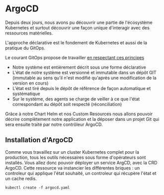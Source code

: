 # ArgoCD

Depuis deux jours, nous avons pu découvrir une partie de l'écosystème Kubernetes et surtout découvrir une façon unique d'interagir avec des ressources matérielles.

L'approche déclarative est le fondement de Kubernetes et aussi de la pratique du GitOps.

Le courant GitOps propose de travailler [en respectant ces principes](https://github.com/open-gitops/documents/blob/v1.0.0/PRINCIPLES.md) 

- Notre système est entièrement décrit sous une forme déclarative
- L'état de notre système est versionné et immutable dans un dépôt GIT (immutable au sens qu'il n'est modifié qu'après une modification de la version en cours)
- L'état est tiré depuis le dépôt de référence de façon automatique et systématique
- Sur le système, des agents se charge de veiller à ce que l'état correspondant au dépôt soit respecté (réconciliation)

Grâce à notre Chart Helm et nos Custom Resources nous allons pouvoir décrire complètement notre application et la déposer dans un projet Git qui sera ensuite traité par notre contrôleur ArgoCD.

## Installation d'ArgoCD

Comme vous travaillez sur un cluster Kubernetes complet pour la production, tous les outils nécessaires sous forme d'opérateurs sont installés. Vous allez donc pouvoir déployer un service ArgCD, avec la CRD ArgoCD. Cette ressource va instancier les différentes briques : un controleur qui applique l'état souhaité, un controleur qui récupère l'état et un cache redis.

```
kubectl create -f argocd.yaml
```
